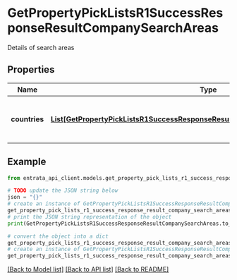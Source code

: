 # GetPropertyPickListsR1SuccessResponseResultCompanySearchAreas

Details of search areas

## Properties

Name | Type | Description | Notes
------------ | ------------- | ------------- | -------------
**countries** | [**List[GetPropertyPickListsR1SuccessResponseResultCompanySearchAreasCountriesInner]**](GetPropertyPickListsR1SuccessResponseResultCompanySearchAreasCountriesInner.md) | List of countries with states and search areas | 

## Example

```python
from entrata_api_client.models.get_property_pick_lists_r1_success_response_result_company_search_areas import GetPropertyPickListsR1SuccessResponseResultCompanySearchAreas

# TODO update the JSON string below
json = "{}"
# create an instance of GetPropertyPickListsR1SuccessResponseResultCompanySearchAreas from a JSON string
get_property_pick_lists_r1_success_response_result_company_search_areas_instance = GetPropertyPickListsR1SuccessResponseResultCompanySearchAreas.from_json(json)
# print the JSON string representation of the object
print(GetPropertyPickListsR1SuccessResponseResultCompanySearchAreas.to_json())

# convert the object into a dict
get_property_pick_lists_r1_success_response_result_company_search_areas_dict = get_property_pick_lists_r1_success_response_result_company_search_areas_instance.to_dict()
# create an instance of GetPropertyPickListsR1SuccessResponseResultCompanySearchAreas from a dict
get_property_pick_lists_r1_success_response_result_company_search_areas_from_dict = GetPropertyPickListsR1SuccessResponseResultCompanySearchAreas.from_dict(get_property_pick_lists_r1_success_response_result_company_search_areas_dict)
```
[[Back to Model list]](../README.md#documentation-for-models) [[Back to API list]](../README.md#documentation-for-api-endpoints) [[Back to README]](../README.md)


